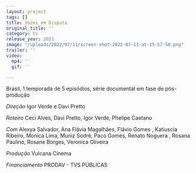 ```yaml
---
layout: project
tags: []
title: Vozes em Disputa
original_title: ''
category: tv
release_year: 2023
image: "/uploads/2022/07/11/screen-shot-2022-07-11-at-15-57-50.png"
trailer: ''
video:
  mp4: ''
  gif: ''

---
```

Brasil, 1 temporada de 5 episódios, série documental em fase de pós-produção

_Direção_
Igor Verde e Davi Pretto

_Roteiro_
Ceci Alves, Davi Pretto, Igor Verde, Phelipe Caetano

_Com_
Alexya Salvador, Ana Flávia Magalhães, Flávio Gomes , Katiuscia Ribeiro, Monica Lima, Muniz Sodré, Paco Gomes, Renato Noguera , Rosana Paulino, Rosane Borges, Veronica Oliveira

_Produção_
Vulcana Cinema

_Financiamento_
PRODAV - TVS PÚBLICAS